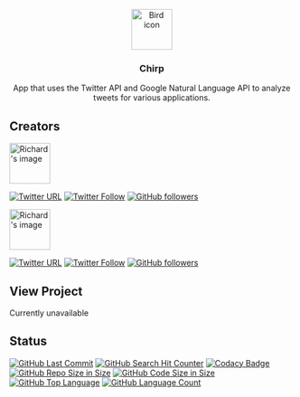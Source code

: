 <p align="center">
  <a href="https://richardtaylordawson.github.io/chirp/">
    <img src="https://encrypted-tbn0.gstatic.com/images?q=tbn:ANd9GcTgmZUF1eBA2H3eu3rfzMkdQR36xqYQdMV51uT-F2dAeU2R-g-o" alt="Bird icon" width=72 height=72>
  </a>

  <h3 align="center">Chirp</h3>

  <p align="center">
    App that uses the Twitter API and Google Natural Language API to analyze tweets for various applications.
  </p>
</p>

## Creators
<a href="https://github.com/richardtaylordawson/">
   <img src="https://twitter.com/richard_codes/profile_image?size=original" alt="Richard's image" width=72 height=72>
</a>

[![Twitter URL](https://img.shields.io/twitter/url/http/shields.io.svg?style=social)](https://twitter.com/intent/tweet?text=@richard_codes)
[![Twitter Follow](https://img.shields.io/twitter/follow/richard_codes.svg?label=Follow&style=social)](https://twitter.com/intent/follow?screen_name=richard_codes)
[![GitHub followers](https://img.shields.io/github/followers/richardtaylordawson.svg?label=Follow&style=social)](https://github.com/richardtaylordawson/)

<a href="https://github.com/carstonhenderson">
   <img src="https://twitter.com/carston_h/profile_image?size=original" alt="Richard's image" width=72 height=72>
</a>

[![Twitter URL](https://img.shields.io/twitter/url/http/shields.io.svg?style=social)](https://twitter.com/intent/tweet?text=@carston_h)
[![Twitter Follow](https://img.shields.io/twitter/follow/carston_h.svg?label=Follow&style=social)](https://twitter.com/intent/follow?screen_name=carston_h)
[![GitHub followers](https://img.shields.io/github/followers/carstonhenderson.svg?label=Follow&style=social)](https://github.com/carstonhenderson/)

## View Project
Currently unavailable

## Status
[![GitHub Last Commit](https://img.shields.io/github/last-commit/richardtaylordawson/chirp.svg)](https://github.com/richardtaylordawson/chirp/commits/master)
[![GitHub Search Hit Counter](https://img.shields.io/github/search/richardtaylordawson/chirp/goto.svg)](https://github.com/richardtaylordawson/chirp/)
[![Codacy Badge](https://api.codacy.com/project/badge/Grade/ab6bfd13ac9040afada53cd7702a86c8)](https://www.codacy.com/app/richardtaylordawson/chirp?utm_source=github.com&amp;utm_medium=referral&amp;utm_content=richardtaylordawson/chirp&amp;utm_campaign=Badge_Grade)
[![GitHub Repo Size in Size](https://img.shields.io/github/repo-size/richardtaylordawson/chirp.svg)](https://github.com/richardtaylordawson/chirp/)
[![GitHub Code Size in Size](https://img.shields.io/github/languages/code-size/richardtaylordawson/chirp.svg)](https://github.com/richardtaylordawson/chirp/)
[![GitHub Top Language](https://img.shields.io/github/languages/top/richardtaylordawson/chirp.svg)](https://github.com/richardtaylordawson/chirp/)
[![GitHub Language Count](https://img.shields.io/github/languages/count/richardtaylordawson/chirp.svg)](https://github.com/richardtaylordawson/chirp/)
